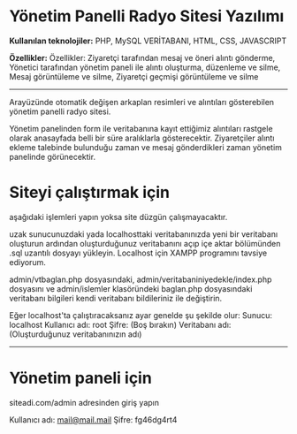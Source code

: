 # Yönetim Panelli Radyo Sitesi Yazılımı

<b>Kullanılan teknolojiler:</b> PHP, MySQL VERİTABANI, HTML, CSS, JAVASCRIPT

<b>Özellikler:</b> Özellikler: Ziyaretçi tarafından mesaj ve öneri alıntı gönderme, Yönetici tarafından yönetim paneli ile alıntı oluşturma, düzenleme ve silme, Mesaj görüntüleme ve silme, Ziyaretçi geçmişi görüntüleme ve silme

---

Arayüzünde otomatik değişen arkaplan resimleri ve alıntıları gösterebilen yönetim panelli radyo sitesi.

Yönetim panelinden form ile veritabanına kayıt ettiğimiz alıntıları rastgele olarak anasayfada belli bir süre aralıklarla gösterecektir.
Ziyaretçiler alıntı ekleme talebinde bulunduğu zaman ve mesaj gönderdikleri zaman yönetim panelinde görünecektir.

# Siteyi çalıştırmak için
aşağıdaki işlemleri yapın yoksa site düzgün çalışmayacaktır. 

uzak sunucunuzdaki yada localhosttaki veritabanınızda yeni bir veritabanı oluşturun ardından oluşturduğunuz veritabanını açıp içe aktar bölümünden .sql uzantılı dosyayı yükleyin. Localhost için XAMPP programını tavsiye ediyorum.

admin/vtbaglan.php dosyasındaki, 
admin/veritabaniniyedekle/index.php dosyasını ve 
admin/islemler klasöründeki baglan.php dosyasındaki veritabanı bilgileri kendi veritabanı bildileriniz ile değiştirin.

Eğer localhost'ta çalıştıracaksanız ayar genelde şu şekilde olur:
Sunucu: localhost
Kullanıcı adı: root
Şifre: (Boş bırakın)
Veritabanı adı: (Oluşturduğunuz veritabanınızın adı)

---

# Yönetim paneli için
siteadi.com/admin adresinden giriş yapın

Kullanıcı adı: mail@mail.mail
Şifre: fg46dg4rt4
